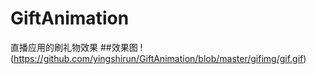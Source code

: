 # GiftAnimation
直播应用的刷礼物效果
##效果图
!(https://github.com/yingshirun/GiftAnimation/blob/master/gifimg/gif.gif)
